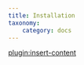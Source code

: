 ```yaml
---
title: Installation
taxonomy:
    category: docs
---
```


[plugin:insert-content](/_partials/installation?image-pro)
